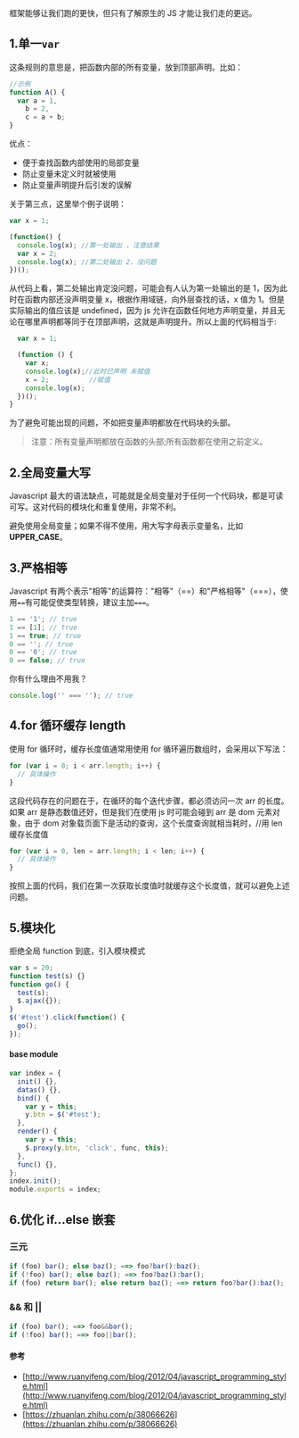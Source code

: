 框架能够让我们跑的更快，但只有了解原生的 JS 才能让我们走的更远。

## 1.单一`var`

这条规则的意思是，把函数内部的所有变量，放到顶部声明。比如：

```js
//示例
function A() {
  var a = 1,
    b = 2,
    c = a + b;
}
```

优点：

- 便于查找函数内部使用的局部变量
- 防止变量未定义时就被使用
- 防止变量声明提升后引发的误解  


关于第三点，这里举个例子说明：

```js
var x = 1;

(function() {
  console.log(x); //第一处输出 ，注意结果
  var x = 2;
  console.log(x); //第二处输出 2，没问题
})();
```

从代码上看，第二处输出肯定没问题，可能会有人认为第一处输出的是 1，因为此时在函数内部还没声明变量 x，根据作用域链，向外层查找的话，x 值为 1。但是实际输出的值应该是 undefined，因为 js 允许在函数任何地方声明变量，并且无论在哪里声明都等同于在顶部声明，这就是声明提升。所以上面的代码相当于:

```js
  var x = 1;

  (function () {
    var x;
    console.log(x);//此时已声明 未赋值
    x = 2;          //赋值
    console.log(x);
  })();
}
```

为了避免可能出现的问题，不如把变量声明都放在代码块的头部。

> 注意：所有变量声明都放在函数的头部;所有函数都在使用之前定义。

## 2.全局变量大写

Javascript 最大的语法缺点，可能就是全局变量对于任何一个代码块，都是可读可写。这对代码的模块化和重复使用，非常不利。

避免使用全局变量；如果不得不使用，用大写字母表示变量名，比如**UPPER_CASE**。

## 3.严格相等

Javascript 有两个表示"相等"的运算符："相等"（==）和"严格相等"（===），使用`==`有可能促使类型转换，建议主加`===`。

```js
1 == '1'; // true
1 == [1]; // true
1 == true; // true
0 == ''; // true
0 == '0'; // true
0 == false; // true
```

你有什么理由不用我？

```js
console.log('' === ''); // true
```

## 4.for 循环缓存 length

使用 for 循环时，缓存长度值通常用使用 for 循环遍历数组时，会采用以下写法：

```js
for (var i = 0; i < arr.length; i++) {
  // 具体操作
}
```

这段代码存在的问题在于，在循环的每个迭代步骤，都必须访问一次 arr 的长度。如果 arr 是静态数值还好，但是我们在使用 js 时可能会碰到 arr 是 dom 元素对象，由于 dom 对象载页面下是活动的查询，这个长度查询就相当耗时，//用 len 缓存长度值

```js
for (var i = 0, len = arr.length; i < len; i++) {
  // 具体操作
}
```

按照上面的代码，我们在第一次获取长度值时就缓存这个长度值，就可以避免上述问题。

## 5.模块化

拒绝全局 function 到底，引入模块模式

```js
var s = 20;
function test(s) {}
function go() {
  test(s);
  $.ajax({});
}
$('#test').click(function() {
  go();
});
```

#### base module

```js
var index = {
  init() {},
  datas() {},
  bind() {
    var y = this;
    y.btn = $('#test');
  },
  render() {
    var y = this;
    $.proxy(y.btn, 'click', func, this);
  },
  func() {},
};
index.init();
module.exports = index;
```

## 6.优化 if...else 嵌套

### 三元

```js
if (foo) bar(); else baz(); ==> foo?bar():baz();
if (!foo) bar(); else baz(); ==> foo?baz():bar();
if (foo) return bar(); else return baz(); ==> return foo?bar():baz();

```

### && 和 ||

```js
if (foo) bar(); ==> foo&&bar();
if (!foo) bar(); ==> foo||bar();
```

#### 参考

- [http://www.ruanyifeng.com/blog/2012/04/javascript_programming_style.html](http://www.ruanyifeng.com/blog/2012/04/javascript_programming_style.html)
- [https://zhuanlan.zhihu.com/p/38066626](https://zhuanlan.zhihu.com/p/38066626)
